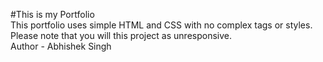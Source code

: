 #This is my Portfolio<br>
This portfolio uses simple HTML and CSS with no complex tags or styles. 
<br>
Please note that you will this project as unresponsive.<br>
Author - Abhishek Singh